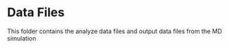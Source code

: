 # Data Files

This folder contains the analyze data files and output data files from the MD simulation
